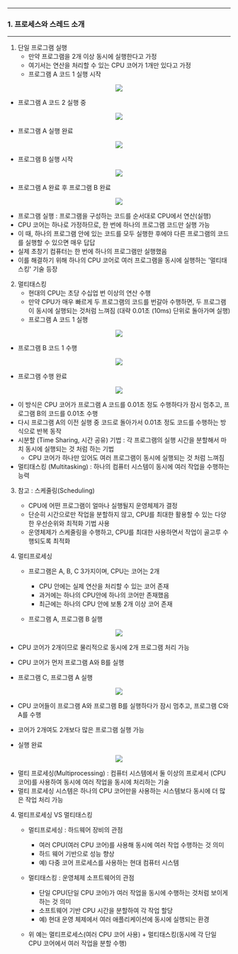 -----
### 1. 프로세스와 스레드 소개
-----
1. 단일 프로그램 실행
   - 만약 프로그램을 2개 이상 동시에 실행한다고 가정
   - 여기서는 연산을 처리할 수 있는 CPU 코어가 1개만 있다고 가정
   - 프로그램 A 코드 1 실행 시작
<div align="center">
<img src="https://github.com/user-attachments/assets/b9bd0b28-736a-43aa-97c7-3a68d575ad9f">
</div>

   - 프로그램 A 코드 2 실행 중
<div align="center">
<img src="https://github.com/user-attachments/assets/4fe6ce50-c909-4db5-89e1-09897607756e">
</div>

   - 프로그램 A 실행 완료
<div align="center">
<img src="https://github.com/user-attachments/assets/d71d0303-7211-4e57-b356-fe3c1080e49a">
</div>

   - 프로그램 B 실행 시작
<div align="center">
<img src="https://github.com/user-attachments/assets/c76201bf-79d8-43e4-8e23-5be7d64b2f03">
</div>

  - 프로그램 A 완료 후 프로그램 B 완료
<div align="center">
<img src="https://github.com/user-attachments/assets/5c76331a-4169-4111-b4d8-3dfd143d37e9">
</div>

  - 프로그램 실행 : 프로그램을 구성하는 코드를 순서대로 CPU에서 연산(실행)
  - CPU 코어는 하나로 가정하므로, 한 번에 하나의 프로그램 코드만 실행 가능
  - 이 때, 하나의 프로그램 안에 있는 코드를 모두 실행한 후에야 다른 프로그램의 코드를 실행할 수 있으면 매우 답답
  - 실제 초창기 컴퓨터는 한 번에 하나의 프로그램만 실행했음
  - 이를 해결하기 위해 하나의 CPU 코어로 여러 프로그램을 동시에 실행하는 '멀티태스킹' 기술 등장

2. 멀티태스킹
   - 현대의 CPU는 초당 수십업 번 이상의 연산 수행
   - 만약 CPU가 매우 빠르게 두 프로그램의 코드를 번갈아 수행하면, 두 프로그램이 동시에 실행되는 것처럼 느껴짐 (대략 0.01초 (10ms) 단위로 돌아가며 실행)
   - 프로그램 A 코드 1 실행
<div align="center">
<img src="https://github.com/user-attachments/assets/a931aadc-7c79-4595-91eb-ccdd0041e4af">
</div>

   - 프로그램 B 코드 1 수행
<div align="center">
<img src="https://github.com/user-attachments/assets/5e395677-ef8c-43f3-a783-2f56cb27c0ce">
</div>

  - 프로그램 수행 완료
<div align="center">
<img src="https://github.com/user-attachments/assets/d6c69a1c-6e49-49af-8dd7-1ca0a60d43f6">
</div>

  - 이 방식은 CPU 코어가 프로그램 A 코드를 0.01초 정도 수행하다가 잠시 멈추고, 프로그램 B의 코드를 0.01초 수행
  - 다시 프로그램 A의 이전 실행 중 코드로 돌아가서 0.01초 정도 코드를 수행하는 방식으로 반복 동작
  - 시분할 (Time Sharing, 시간 공유) 기법 : 각 프로그램의 실행 시간을 분할해서 마치 동시에 실행되는 것 처럼 하는 기법
    + CPU 코어가 하나만 있어도 여러 프로그램이 동시에 실행되는 것 처럼 느껴짐
  - 멀티태스킹 (Multitasking) : 하나의 컴퓨터 시스템이 동시에 여러 작업을 수행하는 능력

3. 참고 : 스케줄링(Scheduling)
   - CPU에 어떤 프로그램이 얼마나 실행될지 운영체제가 결정
   - 단순히 시간으로만 작업을 분할하지 않고, CPU를 최대한 활용할 수 있는 다양한 우선순위와 최적화 기법 사용
   - 운영체제가 스케줄링을 수행하고, CPU를 최대한 사용하면서 작업이 골고루 수행되도록 최적화

4. 멀티프로세싱
   - 프로그램은 A, B, C 3가지이며, CPU는 코어는 2개
     + CPU 안에는 실제 연산을 처리할 수 있는 코어 존재
     + 과거에는 하나의 CPU안에 하나의 코어만 존재했음
     + 최근에는 하나의 CPU 안에 보통 2개 이상 코어 존재

   - 프로그램 A, 프로그램 B 실행
<div align="center">
<img src="https://github.com/user-attachments/assets/1f3a309f-210b-4ed4-a23c-1e196b749d1b">
</div>

   - CPU 코어가 2개이므로 물리적으로 동시에 2개 프로그램 처리 가능
   - CPU 코어가 먼저 프로그램 A와 B를 실행

   - 프로그램 C, 프로그램 A 실행
<div align="center">
<img src="https://github.com/user-attachments/assets/7642cd1e-cdc6-48ba-bad2-abca69d4cb16">
</div> 

   - CPU 코어들이 프로그램 A와 프로그램 B를 실행하다가 잠시 멈추고, 프로그램 C와 A를 수행
   - 코어가 2개여도 2개보다 많은 프로그램 실행 가능

   - 실행 완료
<div align="center">
<img src="https://github.com/user-attachments/assets/86286190-0e48-477f-adc5-3a646daffbe1">
</div> 

  - 멀티 프로세싱(Multiprocessing) : 컴퓨터 시스템에서 둘 이상의 프로세서 (CPU 코어)를 사용하여 동시에 여러 작업을 동시에 처리하는 기술
  - 멀티 프로세싱 시스템은 하나의 CPU 코어만을 사용하는 시스템보다 동시에 더 많은 작업 처리 가능

4. 멀티프로세싱 VS 멀티태스킹
   - 멀티프로세싱 : 하드웨어 장비의 관점
     + 여러 CPU(여러 CPU 코어)를 사용해 동시에 여러 작업 수행하는 것 의미
     + 하드 웨어 기반으로 성능 향상
     + 예) 다중 코어 프로세스를 사용하는 현대 컴퓨터 시스템

   - 멀티태스킹 : 운영체제 소프트웨어의 관점
     + 단일 CPU(단일 CPU 코어)가 여러 작업을 동시에 수행하는 것처럼 보이게 하는 것 의미
     + 소프트웨어 기반 CPU 시간을 분할하여 각 작업 할당
     + 예) 현대 운영 체제에서 여러 애플리케이션에 동시에 실행되는 환경

   - 위 예는 멀티프로세스(여러 CPU 코어 사용) + 멀티태스킹(동시에 각 단일 CPU 코어에서 여러 작업을 분할 수행)
